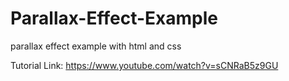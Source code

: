 # Parallax-Effect-Example
parallax effect example with html and css

Tutorial Link: https://www.youtube.com/watch?v=sCNRaB5z9GU
